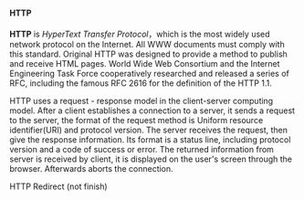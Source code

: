 #### HTTP
**HTTP** is _HyperText Transfer Protocol_，which is the most widely used network protocol on the Internet. All WWW documents must comply with this standard. Original HTTP was designed to provide a method to publish and receive HTML pages. World Wide Web Consortium and the Internet Engineering Task Force cooperatively researched and released a series of RFC, including the famous RFC 2616 for the definition of the HTTP 1.1.   

HTTP uses a request - response model in the client-server computing model. After a client establishes a connection to a server, it sends a request to the server, the format of the request method is Uniform resource identifier(URI) and protocol version. The server receives the request, then give the response information. Its format is a status line, including protocol version and a code of success or error. The returned information from server is received by client, it is displayed on the user's screen through the browser. Afterwards aborts the connection.  


HTTP Redirect (not finish)
